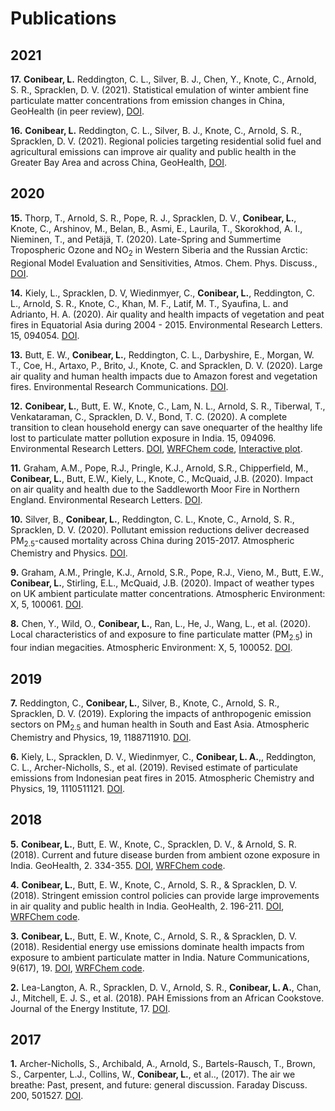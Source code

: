 # Publications

## 2021

**17\.** **Conibear, L.** Reddington, C. L., Silver, B. J., Chen, Y., Knote, C., Arnold, S. R., Spracklen, D. V. (2021). Statistical emulation of winter ambient fine particulate matter concentrations from emission changes in China, GeoHealth (in peer review), [DOI](https://doi.org/10.1029/2021GH000391).  

**16\.** **Conibear, L.** Reddington, C. L., Silver, B. J., Knote, C., Arnold, S. R., Spracklen, D. V. (2021). Regional policies targeting residential solid fuel and agricultural emissions can improve air quality and public health in the Greater Bay Area and across China, GeoHealth, [DOI](https://doi.org/10.1029/2020GH000341).  

## 2020

**15\.** Thorp, T., Arnold, S. R., Pope, R. J., Spracklen, D. V., **Conibear, L.**, Knote, C., Arshinov, M., Belan, B., Asmi, E., Laurila, T., Skorokhod, A. I., Nieminen, T., and Petäjä, T. (2020). Late-Spring and Summertime Tropospheric Ozone and NO<sub>2</sub> in Western Siberia and the Russian Arctic: Regional Model Evaluation and Sensitivities, Atmos. Chem. Phys. Discuss., [DOI](https://doi.org/10.5194/acp-2020-426).  

**14\.** Kiely, L., Spracklen, D. V, Wiedinmyer, C., **Conibear, L.**, Reddington, C. L., Arnold, S. R., Knote, C., Khan, M. F., Latif, M. T., Syaufina, L. and Adrianto, H. A. (2020). Air quality and health impacts of vegetation and peat fires in Equatorial Asia during 2004 - 2015. Environmental Research Letters. 15, 094054. [DOI](https://doi.org/10.1088/1748-9326/ab9a6c).  

**13\.** Butt, E. W., **Conibear, L.**, Reddington, C. L., Darbyshire, E., Morgan, W. T., Coe, H., Artaxo, P., Brito, J., Knote, C. and Spracklen, D. V. (2020). Large air quality and human health impacts due to Amazon forest and vegetation fires. Environmental Research Communications. [DOI](https://doi.org/10.1088/2515-7620/abb0db).  

**12\.** **Conibear, L.**, Butt, E. W., Knote, C., Lam, N. L., Arnold, S. R., Tiberwal, T., Venkataraman, C., Spracklen, D. V., Bond, T. C. (2020). A complete transition to clean household energy can save onequarter of the healthy life lost to particulate matter pollution exposure in India. 15, 094096. Environmental Research Letters. [DOI](https://doi.org/10.1088/1748-9326/ab8e8a), [WRFChem code](https://github.com/lukeconibear/papers_wrfotron/tree/master/WRFotron2.0_Conibear_2020_EnvironmentalResearchLetters), [Interactive plot](https://bag.leeds.ac.uk/projects/air-quality-in-asia/household-energy-and-air-quality-in-india/).  

**11\.** Graham, A.M., Pope, R.J., Pringle, K.J., Arnold, S.R., Chipperfield, M., **Conibear, L.**, Butt, E.W., Kiely, L., Knote, C., McQuaid, J.B. (2020). Impact on air quality and health due to the Saddleworth Moor Fire in Northern England. Environmental Research Letters. [DOI](https://doi.org/10.1088/1748-9326/ab8496).  

**10\.** Silver, B., **Conibear, L.**, Reddington, C. L., Knote, C., Arnold, S. R., Spracklen, D. V. (2020). Pollutant emission reductions deliver decreased PM<sub>2.5</sub>-caused mortality across China during 2015-2017. Atmospheric Chemistry and Physics. [DOI](https://doi.org/10.5194/acp-2019-1141).  

**9\.** Graham, A.M., Pringle, K.J., Arnold, S.R., Pope, R.J., Vieno, M., Butt, E.W., **Conibear, L.**, Stirling, E.L., McQuaid, J.B. (2020). Impact of weather types on UK ambient particulate matter concentrations. Atmospheric Environment: X, 5, 100061. [DOI](https://doi.org/10.1016/j.aeaoa.2019.100061).  

**8\.** Chen, Y., Wild, O., **Conibear, L.**, Ran, L., He, J., Wang, L., et al. (2020). Local characteristics of and exposure to fine particulate matter (PM<sub>2.5</sub>) in four indian megacities. Atmospheric Environment: X, 5, 100052. [DOI](https://doi.org/10.1016/j.aeaoa.2019.100052).  

## 2019

**7\.** Reddington, C., **Conibear, L.**, Silver, B., Knote, C., Arnold, S. R., Spracklen, D. V. (2019). Exploring the impacts of anthropogenic emission sectors on PM<sub>2.5</sub> and human health in South and East Asia. Atmospheric Chemistry and Physics, 19, 1188711910. [DOI](https://doi.org/10.5194/acp-19-11887-2019).  

**6\.** Kiely, L., Spracklen, D. V., Wiedinmyer, C., **Conibear, L. A.**,, Reddington, C. L., Archer-Nicholls, S., et al. (2019). Revised estimate of particulate emissions from Indonesian peat fires in 2015. Atmospheric Chemistry and Physics, 19, 1110511121. [DOI](https://doi.org/10.5194/acp-19-11105-2019).  

## 2018

**5\.** **Conibear, L.**, Butt, E. W., Knote, C., Spracklen, D. V., & Arnold, S. R. (2018). Current and future disease burden from ambient ozone exposure in India. GeoHealth, 2. 334-355. [DOI](https://doi.org/10.1029/2018GH000168), [WRFChem code](https://github.com/lukeconibear/papers_wrfotron/tree/master/WRFotron0.0_Conibear_2018_Geohealth).  

**4\.** **Conibear, L.**, Butt, E. W., Knote, C., Arnold, S. R., & Spracklen, D. V. (2018). Stringent emission control policies can provide large improvements in air quality and public health in India. GeoHealth, 2. 196-211. [DOI](https://doi.org/10.1029/2018GH000139), [WRFChem code](https://github.com/lukeconibear/papers_wrfotron/tree/master/WRFotron0.0_Conibear_2018_Geohealth).  

**3\.** **Conibear, L.**, Butt, E. W., Knote, C., Arnold, S. R., & Spracklen, D. V. (2018). Residential energy use emissions dominate health impacts from exposure to ambient particulate matter in India. Nature Communications, 9(617), 19. [DOI](https://doi.org/10.1038/s41467-018-02986-7), [WRFChem code](https://github.com/lukeconibear/papers_wrfotron/tree/master/WRFotron0.0_Conibear_2018_NatureCommunications).  

**2\.** Lea-Langton, A. R., Spracklen, D. V., Arnold, S. R., **Conibear, L. A.**, Chan, J., Mitchell, E. J. S., et al. (2018). PAH Emissions from an African Cookstove. Journal of the Energy Institute, 17. [DOI](https://doi.org/10.1016/j.joei.2018.03.014).  

## 2017

**1\.** Archer-Nicholls, S., Archibald, A., Arnold, S., Bartels-Rausch, T., Brown, S., Carpenter, L.J., Collins, W., **Conibear, L.**, et al.., (2017). The air we breathe: Past, present, and future: general discussion. Faraday Discuss. 200, 501527. [DOI](https://doi.org/10.1039/C7FD90040F).  